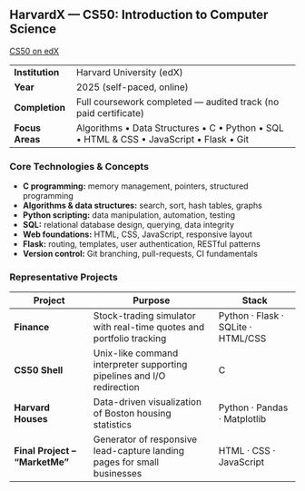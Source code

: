 ## HarvardX — CS50: Introduction to Computer Science  
[CS50 on edX](https://learning.edx.org/course/course-v1:HarvardX+CS50+X/home)

|                     |                                                                                              |
|---------------------|----------------------------------------------------------------------------------------------|
| **Institution**     | Harvard University (edX)                                                                     |
| **Year**            | 2025 (self-paced, online)                                                                    |
| **Completion**      | Full coursework completed — audited track (no paid certificate)                              |
| **Focus Areas**     | Algorithms • Data Structures • C • Python • SQL • HTML & CSS • JavaScript • Flask • Git      |

### Core Technologies & Concepts
- **C programming:** memory management, pointers, structured programming  
- **Algorithms & data structures:** search, sort, hash tables, graphs  
- **Python scripting:** data manipulation, automation, testing  
- **SQL:** relational database design, querying, data integrity  
- **Web foundations:** HTML, CSS, JavaScript, responsive layout  
- **Flask:** routing, templates, user authentication, RESTful patterns  
- **Version control:** Git branching, pull-requests, CI fundamentals  

### Representative Projects
| Project | Purpose | Stack |
|---------|---------|-------|
| **Finance** | Stock-trading simulator with real-time quotes and portfolio tracking | Python · Flask · SQLite · HTML/CSS |
| **CS50 Shell** | Unix-like command interpreter supporting pipelines and I/O redirection | C |
| **Harvard Houses** | Data-driven visualization of Boston housing statistics | Python · Pandas · Matplotlib |
| **Final Project – “MarketMe”** | Generator of responsive lead-capture landing pages for small businesses | HTML · CSS · JavaScript |